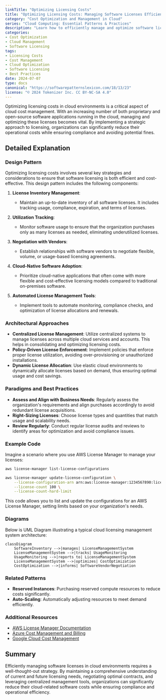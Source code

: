 ```yaml
---
linkTitle: "Optimizing Licensing Costs"
title: "Optimizing Licensing Costs: Managing Software Licenses Efficiently in the Cloud"
category: "Cost Optimization and Management in Cloud"
series: "Cloud Computing: Essential Patterns & Practices"
description: "Learn how to efficiently manage and optimize software licensing costs in cloud-based environments, leveraging strategic approaches, practical examples, and best practices."
categories:
- Cost Optimization
- Cloud Management
- Software Licensing
tags:
- Licensing Costs
- Cost Management
- Cloud Optimization
- Software Licensing
- Best Practices
date: 2024-07-07
type: docs
canonical: "https://softwarepatternslexicon.com/18/13/23"
license: "© 2024 Tokenizer Inc. CC BY-NC-SA 4.0"
---
```


Optimizing licensing costs in cloud environments is a critical aspect of cloud cost management. With an increasing number of both proprietary and open-source software applications running in the cloud, managing and optimizing these licenses becomes vital. By implementing a strategic approach to licensing, organizations can significantly reduce their operational costs while ensuring compliance and avoiding potential fines.

## Detailed Explanation

### Design Pattern

Optimizing licensing costs involves several key strategies and considerations to ensure that software licensing is both efficient and cost-effective. This design pattern includes the following components:

1. **License Inventory Management**:
   - Maintain an up-to-date inventory of all software licenses. It includes tracking usage, compliance, expiration, and terms of licenses.

2. **Utilization Tracking**:
   - Monitor software usage to ensure that the organization purchases only as many licenses as needed, eliminating underutilized licenses.

3. **Negotiation with Vendors**:
   - Establish relationships with software vendors to negotiate flexible, volume, or usage-based licensing agreements.

4. **Cloud-Native Software Adoption**:
   - Prioritize cloud-native applications that often come with more flexible and cost-effective licensing models compared to traditional on-premises software.

5. **Automated License Management Tools**:
   - Implement tools to automate monitoring, compliance checks, and optimization of license allocations and renewals.

### Architectural Approaches

- **Centralized License Management**: Utilize centralized systems to manage licenses across multiple cloud services and accounts. This helps in consolidating and optimizing licensing costs.
- **Policy-Driven License Enforcement**: Implement policies that enforce proper license utilization, avoiding over-provisioning or unauthorized installations.
- **Dynamic License Allocation**: Use elastic cloud environments to dynamically allocate licenses based on demand, thus ensuring optimal usage and cost savings.

### Paradigms and Best Practices

- **Assess and Align with Business Needs**: Regularly assess the organization's requirements and align purchases accordingly to avoid redundant license acquisitions.
- **Right-Sizing Licenses**: Choose license types and quantities that match usage and scalability needs.
- **Review Regularly**: Conduct regular license audits and reviews to identify areas for optimization and avoid compliance issues.

### Example Code

Imagine a scenario where you use AWS License Manager to manage your licenses:

```bash
aws license-manager list-license-configurations

aws license-manager update-license-configuration \
    --license-configuration-arn arn:aws:license-manager:1234567890:licenseConfiguration/lf-0123456789abcdef0 \
    --license-count 100 \
    --license-count-hard-limit
```

This code allows you to list and update the configurations for an AWS License Manager, setting limits based on your organization's needs.

### Diagrams

Below is UML Diagram illustrating a typical cloud licensing management system architecture:

```mermaid
classDiagram
    SoftwareInventory -->|manages| LicenseManagementSystem
    LicenseManagementSystem -->|tracks| UsageMonitoring
    UsageMonitoring -->|reports to| LicenseManagementSystem
    LicenseManagementSystem -->|optimizes| CostOptimization
    CostOptimization -->|informs| SoftwareVendorNegotiation
```

### Related Patterns

- **Reserved Instances**: Purchasing reserved compute resources to reduce costs significantly.
- **Auto-Scaling**: Automatically adjusting resources to meet demand efficiently.

### Additional Resources

- [AWS License Manager Documentation](https://docs.aws.amazon.com/license-manager/latest/userguide/what-is.html)
- [Azure Cost Management and Billing](https://azure.microsoft.com/en-us/pricing/cost-management/)
- [Google Cloud Cost Management](https://cloud.google.com/products/cost-management)

## Summary

Efficiently managing software licenses in cloud environments requires a well-thought-out strategy. By maintaining a comprehensive understanding of current and future licensing needs, negotiating optimal contracts, and leveraging centralized management tools, organizations can significantly reduce their cloud-related software costs while ensuring compliance and operational efficiency.
